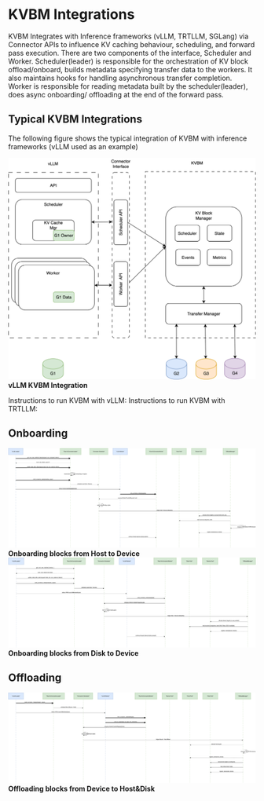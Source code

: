<!--
SPDX-FileCopyrightText: Copyright (c) 2025 NVIDIA CORPORATION & AFFILIATES.
All rights reserved.
SPDX-License-Identifier: Apache-2.0

Licensed under the Apache License, Version 2.0 (the "License");
you may not use this file except in compliance with the License.
You may obtain a copy of the License at

http://www.apache.org/licenses/LICENSE-2.0

Unless required by applicable law or agreed to in writing, software
distributed under the License is distributed on an "AS IS" BASIS,
WITHOUT WARRANTIES OR CONDITIONS OF ANY KIND, either express or implied.
See the License for the specific language governing permissions and
limitations under the License.
-->

# KVBM Integrations

KVBM Integrates with Inference frameworks (vLLM, TRTLLM, SGLang) via Connector APIs to influence KV caching behaviour, scheduling, and forward pass execution.
There are two components of the interface, Scheduler and Worker. Scheduler(leader) is responsible for the orchestration of KV block offload/onboard, builds metadata specifying transfer data to the workers. It also maintains hooks for handling asynchronous transfer completion. Worker is responsible for reading metadata built by the scheduler(leader), does async onboarding/ offloading at the end of the forward pass.

## Typical KVBM Integrations

The following figure shows the typical integration of KVBM with inference frameworks (vLLM used as an example)

![vLLM KVBM Integration ](../images/kvbm-integrations.png)
**vLLM KVBM Integration**


Instructions to run KVBM with vLLM:
Instructions to run KVBM with TRTLLM:

## Onboarding
![Onboarding blocks from Host to Device](../images/kvbm-onboard-host2device.png)
**Onboarding blocks from Host to Device**
![Onboarding blocks from Disk to Device](../images/kvbm-onboard-disk2device.png)
**Onboarding blocks from Disk to Device**

## Offloading
![Offloading blocks from Device to Host&Disk](../images/kvbm-offload.png)
**Offloading blocks from Device to Host&Disk**
